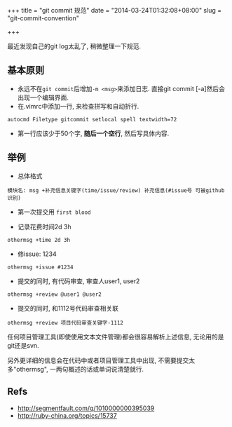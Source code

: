 +++
title = "git commit 规范"
date = "2014-03-24T01:32:08+08:00"
slug = "git-commit-convention"

+++

最近发现自己的git log太乱了, 稍微整理一下规范.

## 基本原则
* 永远不在`git commit`后增加`-m <msg>`来添加日志. 直接git commit [-a]然后会出现一个编辑界面.
* 在.vimrc中添加一行, 来检查拼写和自动折行.

```
autocmd Filetype gitcommit setlocal spell textwidth=72
```

* 第一行应该少于50个字, **随后一个空行**, 然后写具体内容.

## 举例

* 总体格式

```
模块名: msg +补充信息关键字(time/issue/review) 补充信息(#issue号 可被github识别)
```

* 第一次提交用 `first blood`

* 记录花费时间2d 3h

```
othermsg +time 2d 3h
```

* 修issue: 1234

```
othermsg +issue #1234
```

* 提交的同时, 有代码审查, 审查人user1, user2

```
othermsg +review @user1 @user2
```

* 提交的同时, 和1112号代码审查相关联

```
othermsg +review 项目代码审查关键字-1112
```

任何项目管理工具(即使使用文本文件管理)都会很容易解析上述信息, 无论用的是git还是svn.

另外更详细的信息会在代码中或者项目管理工具中出现, 不需要提交太多"othermsg", 一两句概述的话或单词说清楚就行.

## Refs
* <http://segmentfault.com/q/1010000000395039>
* <http://ruby-china.org/topics/15737>